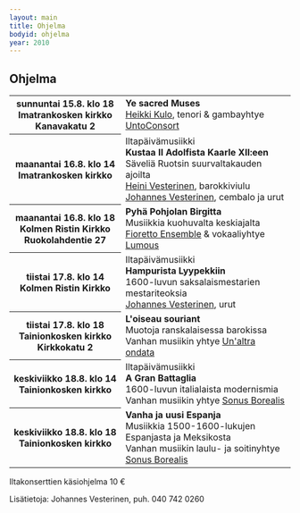 ```yaml
---
layout: main
title: Ohjelma
bodyid: ohjelma
year: 2010
---
```

## Ohjelma

<table>
<tr>
<th>
sunnuntai&nbsp;15.8.&nbsp;klo&nbsp;18<br>
Imatrankosken&nbsp;kirkko<br>
Kanavakatu 2
</th><td>
<b>Ye sacred Muses</b><br>
<a href="/esiintyjat/heikki-kulo/">Heikki Kulo</a>, tenori
&amp;
gambayhtye
<a href="/esiintyjat/untoconsort/">UntoConsort</a>
</td></tr>

<tr><th>
maanantai&nbsp;16.8.&nbsp;klo&nbsp;14<br>
Imatrankosken kirkko
</th><td>
Iltapäivämusiikki<br>
<b>Kustaa II Adolfista Kaarle XII:een</b><br>
Säveliä Ruotsin suurvaltakauden ajoilta<br>
<a href="/esiintyjat/vesteriset/#heini">Heini Vesterinen</a>,
barokkiviulu<br>
<a href="/esiintyjat/vesteriset/">Johannes Vesterinen</a>,
cembalo ja urut
</td></tr>

<tr><th>
maanantai&nbsp;16.8.&nbsp;klo&nbsp;18<br>
Kolmen Ristin Kirkko<br>
Ruokolahdentie 27
</th><td>
<b>Pyhä Pohjolan Birgitta</b><br>
Musiikkia kuohuvalta keskiajalta<br>
<a href="/esiintyjat/fioretto-ensemble/">Fioretto Ensemble</a>
&amp; vokaaliyhtye
<a href="/esiintyjat/lumous/">Lumous</a>
</td></tr>

<tr><th>
tiistai&nbsp;17.8.&nbsp;klo&nbsp;14<br>
Kolmen Ristin Kirkko
</th><td>
Iltapäivämusiikki<br>
<b>Hampurista Lyypekkiin</b><br>
1600-luvun saksalaismestarien mestariteoksia<br>
<a href="/esiintyjat/vesteriset/">Johannes Vesterinen</a>,
urut
</td></tr>

<tr><th>
tiistai&nbsp;17.8.&nbsp;klo&nbsp;18<br>
Tainionkosken kirkko<br>
Kirkkokatu 2
</th><td>
<b>L'oiseau souriant</b><br>
Muotoja ranskalaisessa barokissa<br>
Vanhan musiikin yhtye
<a href="/esiintyjat/un-altra-ondata/">Un'altra ondata</a>
</td></tr>

<tr><th>
keskiviikko&nbsp;18.8.&nbsp;klo&nbsp;14<br>
Tainionkosken kirkko
</th><td>
Iltapäivämusiikki<br>
<b>A Gran Battaglia</b><br>
1600-luvun italialaista modernismia<br>
Vanhan musiikin yhtye
<a href="/esiintyjat/sonus-borealis/">Sonus Borealis</a>
</td></tr>

<tr><th>
keskiviikko&nbsp;18.8.&nbsp;klo&nbsp;18<br>
Tainionkosken kirkko
</th><td>
<b>Vanha ja uusi Espanja</b><br>
Musiikkia 1500-1600-lukujen Espanjasta ja Meksikosta<br>
Vanhan musiikin laulu- ja soitinyhtye
<a href="/esiintyjat/sonus-borealis/">Sonus Borealis</a>
</td></tr>
</table>

Iltakonserttien käsiohjelma 10 €

Lisätietoja: Johannes Vesterinen, puh. 040 742 0260
